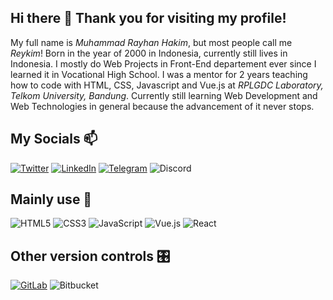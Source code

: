 ## Hi there 👋 Thank you for visiting my profile!

My full name is _Muhammad Rayhan Hakim_, but most people call me _Reykim_! Born in the year of 2000 in Indonesia, currently still lives in Indonesia. I mostly do Web Projects in Front-End departement ever since I learned it in Vocational High School. I was a mentor for 2 years teaching how to code with HTML, CSS, Javascript and Vue.js at _RPLGDC Laboratory, Telkom University, Bandung_. Currently still learning Web Development and Web Technologies in general because the advancement of it never stops.

## My Socials 📫

<a href="https://twitter.com/Reykim_"><img alt="Twitter" src="https://img.shields.io/badge/@Reykim%20-%231DA1F2.svg?&style=for-the-badge&logo=Twitter&logoColor=white"/></a> <a href="https://linkedin.com/in/reykim"><img alt="LinkedIn" src="https://img.shields.io/badge/Reykim%20-%230077B5.svg?&style=for-the-badge&logo=linkedin&logoColor=white"/></a> <a href="https://t.me/reykim7854"><img alt="Telegram" src="https://img.shields.io/badge/Reykim7854-2CA5E0?style=for-the-badge&logo=telegram&logoColor=white" /></a> <img alt="Discord" src="https://img.shields.io/badge/Reykim%237854%20-%237289DA.svg?&style=for-the-badge&logo=discord&logoColor=white"/>

## Mainly use 📝

<img alt="HTML5" src="https://img.shields.io/badge/html5%20-%23E34F26.svg?&style=for-the-badge&logo=html5&logoColor=white"/> <img alt="CSS3" src="https://img.shields.io/badge/css3%20-%231572B6.svg?&style=for-the-badge&logo=css3&logoColor=white"/> <img alt="JavaScript" src="https://img.shields.io/badge/javascript%20-%23323330.svg?&style=for-the-badge&logo=javascript&logoColor=%23F7DF1E"/> <img alt="Vue.js" src="https://img.shields.io/badge/vuejs%20-%2335495e.svg?&style=for-the-badge&logo=vue.js&logoColor=%234FC08D"/> <img alt="React" src="https://img.shields.io/badge/react%20-%2320232a.svg?&style=for-the-badge&logo=react&logoColor=%2361DAFB"/>

## Other version controls 🎛

<a href="https://gitlab.com/reykim"><img alt="GitLab" src="https://img.shields.io/badge/gitlab%20-%23181717.svg?&style=for-the-badge&logo=gitlab&logoColor=white"/></a> <img alt="Bitbucket" src="https://img.shields.io/badge/bitbucket%20-%230047B3.svg?&style=for-the-badge&logo=bitbucket&logoColor=white"/>

<!--
**mrayhanhakim/mrayhanhakim** is a ✨ _special_ ✨ repository because its `README.md` (this file) appears on your GitHub profile.

Here are some ideas to get you started:

- 🔭 I’m currently working on ...
- 🌱 I’m currently learning ...
- 👯 I’m looking to collaborate on ...
- 🤔 I’m looking for help with ...
- 💬 Ask me about ...
- 📫 How to reach me: ...
- 😄 Pronouns: ...
- ⚡ Fun fact: ...
-->
